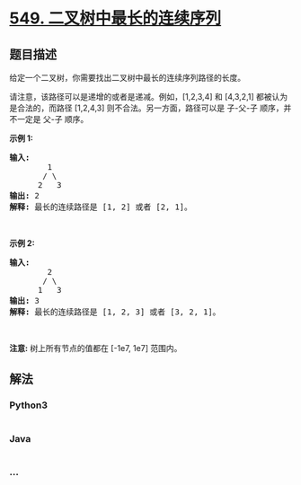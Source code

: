 # [549. 二叉树中最长的连续序列](https://leetcode-cn.com/problems/binary-tree-longest-consecutive-sequence-ii)



## 题目描述

<!-- 这里写题目描述 -->

<p>给定一个二叉树，你需要找出二叉树中最长的连续序列路径的长度。</p>

<p>请注意，该路径可以是递增的或者是递减。例如，[1,2,3,4] 和 [4,3,2,1] 都被认为是合法的，而路径 [1,2,4,3] 则不合法。另一方面，路径可以是 子-父-子 顺序，并不一定是 父-子 顺序。</p>

<p><strong>示例 1:</strong></p>

<pre><strong>输入:</strong>
        1
       / \
      2   3
<strong>输出:</strong> 2
<strong>解释:</strong> 最长的连续路径是 [1, 2] 或者 [2, 1]。
</pre>

<p>&nbsp;</p>

<p><strong>示例 2:</strong></p>

<pre><strong>输入:</strong>
        2
       / \
      1   3
<strong>输出:</strong> 3
<strong>解释:</strong> 最长的连续路径是 [1, 2, 3] 或者 [3, 2, 1]。
</pre>

<p>&nbsp;</p>

<p><strong>注意:</strong> 树上所有节点的值都在 [-1e7, 1e7] 范围内。</p>


## 解法

<!-- 这里可写通用的实现逻辑 -->

<!-- tabs:start -->

### **Python3**

<!-- 这里可写当前语言的特殊实现逻辑 -->

```python

```

### **Java**

<!-- 这里可写当前语言的特殊实现逻辑 -->

```java

```

### **...**

```

```

<!-- tabs:end -->
